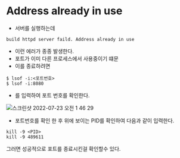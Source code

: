 # Address already in use

- 서버를 실행하는데

```
build httpd server faild. Address already in use
```

- 이런 에러가 종종 발생한다.
- 포트가 이미 다른 프로세스에서 사용중이기 떄문
- 이를 종료하려면

```
$ lsof -i:<포트번호>
$ lsof -i:8080
```


- 를 입력하여 포트 번호를 확인한다.

![스크린샷 2022-07-23 오전 1 46 29](https://user-images.githubusercontent.com/88940298/180486587-0e14c046-cbd4-47dc-938c-17b20b39460b.png)

- 포트번호를 확인 한 후 위에 보이는 PID를 확인하여 다음과 같이 입력한다.

```
kill -9 <PID>
kill -9 489611
```

그러면 성공적으로 포트를 종료시킨걸 확인할수 있다.
